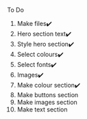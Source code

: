 To Do

1. Make files✔️
 1. Hero section text✔️
 2. Style hero section✔️
2. Select colours✔️
3. Select fonts✔️
4. Images✔️
5. Make colour section✔️
6. Make buttons section
7. Make images section
8. Make text section
